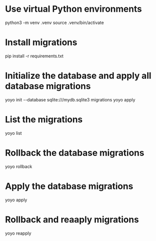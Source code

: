 # Use virtual Python environments 
python3 -m venv .venv
source .venv/bin/activate

# Install migrations
pip install -r requirements.txt

# Initialize the database and apply all database migrations
yoyo init --database sqlite:///mydb.sqlite3 migrations
yoyo apply

# List the migrations
yoyo list

# Rollback the database migrations
yoyo rollback

# Apply the database migrations
yoyo apply

# Rollback and reaaply migrations
yoyo reapply
